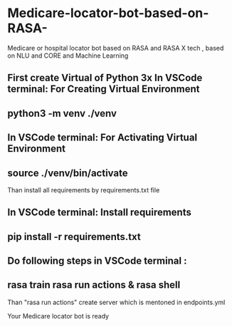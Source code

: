 # Medicare-locator-bot-based-on-RASA-
Medicare or hospital locator bot based on RASA and RASA X tech , based on NLU and CORE and Machine Learning

First create Virtual of Python 3x
In VSCode terminal: For Creating Virtual Environment
-----------------------------------------
python3 -m venv ./venv 
-----------------------------------------
In VSCode terminal: For Activating Virtual Environment
-----------------------------------------
source ./venv/bin/activate
-----------------------------------------
  
Than install all requirements by requirements.txt file

In VSCode terminal: Install requirements
-----------------------------------------
pip install -r requirements.txt
-----------------------------------------
  
Do following steps in VSCode terminal :
-----------------------------------------
rasa train
rasa run actions & rasa shell
-----------------------------------------  
Than "rasa run actions" create server which is mentoned in endpoints.yml

Your Medicare locator bot is ready 

  
  



